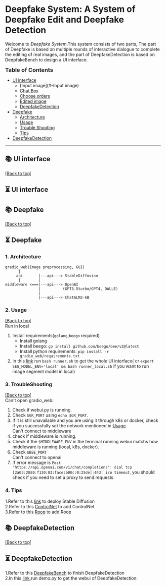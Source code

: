 # Deepfake System: A System of Deepfake Edit and Deepfake Detection

Welcome to *Deepfake System*.This system consists of two parts, The part of Deepfake is based on multiple rounds of interactive dialogue to complete the editing of real images, and the part of DeepfakeDetection is based on DeepfakeBench to design a UI interface.



<font size=4><b> Table of Contents </b></font>

- [UI interface](#-UI-interface)
  - [Input image](#-Input image)
  - [Chat Box](#-Chat-Box)
  - [Choose orders](#-Choose-Orders)
  - [Edited image](#-Edited-image)
  - [DeepfakeDetection](#-DeepfakeDetection)
- [Deepfake](#-features)
  - [Architecture](#1-Architecture)
  - [Usage](#2-Usage)
  - [Trouble Shooting](#3-TroubleShooting )
  - [Tips](#4-Tips)
- [DeepfakeDetection](#-DeepfakeDetection)

---


## 📚 UI interface
<a href="#top">[Back to top]</a>
## ⏳ UI interface

## 📚 Deepfake
<a href="#top">[Back to top]</a>
## ⏳ Deepfake

### 1. Architecture
```
gradio_web(Image preprocessing, GUI)
      |
     api       |---api---> StableDiffusion
      |        |
middleware <===|---api---> OpenAI
               |          (GPT3.5turbo/GPT4, DALLE)
               |
               |---api---> ChatGLM2-6B
```
### 2. Usage

<a href="#top">[Back to top]</a><br>
Run in local<br>
1. Install requirements(`golang`,`beego` required)
   - Install golang
   - Install beego: `go install github.com/beego/bee/v2@latest`
   - Install python requirements: `pip install -r gradio_web/requirements.txt`
2. In this [link](https://github.com/shuhanxia/DeepfakeSystem/blob/main/training/multimodal-service-main/runner.sh) run `bash runner.sh` to get the whole UI interface( or `export SEG_MODEL_ENV='local' && bash runner_local.sh` if you want to run image segment model in local)

### 3. TroubleShooting

<a href="#top">[Back to top]</a><br>
Can't open gradio_web:
1. Check if webui.py is running.
2. Check  `$GR_PORT` using `echo $GR_PORT`.
3. If it is still unavailable and you are using it through k8s or docker, check if you successfully set the network mentioned in [Usage](#usage).<br>
Can't connect to middleware
1. check if middleware is running.
2. Check if the `$MIDDLEWARE_ENV` in the terminal running webui matchs how middleware is running (local, k8s, docker). 
3. Check `$BEE_PORT`<br>
Can't connect to openai
1. If error message is `Post "https://api.openai.com/v1/chat/completions": dial tcp [2a03:2880:f130:83:face:b00c:0:25de]:443: i/o timeout`, you should check if you need to set a proxy to send requests.


### 4. Tips
1.Refer to this [link](https://github.com/AUTOMATIC1111/stable-diffusion-webui) to deploy Stable Diffusion<br>
2.Refer to this [ControlNet](https://github.com/Mikubill/sd-webui-controlnet) to add ControlNet<br>
3.Refer to this [Roop](https://github.com/s0md3v/sd-webui-roop) to add Roop

## 📚 DeepfakeDetection
<a href="#top">[Back to top]</a>
## ⏳ DeepfakeDetection
1.Refer to this [DeepfakeBench](https://github.com/SCLBD/DeepfakeBench) to finish DeepfakeDetection<br>
2.In this [link](https://github.com/shuhanxia/DeepfakeSystem/blob/main/demo.py),run demo.py to get the webui of DeepfakeDetection































